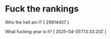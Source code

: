 # Fuck the rankings

Who the hell am I?
{ 29914407 }

What fucking year is it?
[ 2025-04-05T13:33:20Z ]
